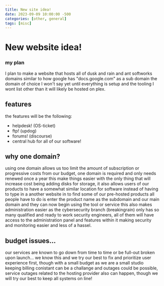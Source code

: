 ```yaml
---
title: New site idea!
date: 2023-09-09 10:00:00 -500
categories: [other, general]
tags: [misc]
---
```


# New website idea!
### my plan
I plan to make a website that hosts all of dusk and rain and ant softworks domains similar to how google has "docs.google.com" as a sub domain
the domain of choice I won't say yet until everything is setup and the tooling I wont list other than it will likely be hosted on plex.
## features 
the features will be the following: 

* helpdesk! (OS-ticket)
* ftp! (updog)
* forums! (discourse)
* central hub for all of our software!
## why one domain?
using one domain allows us too limit the amount of subscription or progressive costs from our budget, one domain is required and only needs renewed once a year
this make things easier with the only thing that will increase cost being adding disks for storage, it also allows users of our products to have a somewhat similar location for software
instead of having to type in a another website in to find some of our pre-hosted products all people have to do is enter the product name as the subdomain and our main domain and they can now begin using the tool or service
this also makes administration easier as the cybersecurity branch (breakingrain) only has so many qualified and ready to work security engineers, all of them will have access to the administration panel and features within it making 
security and monitoring easier and less of a hassel.
## budget issues...
our services are known to go down from time to time or be full-out broken upon launch... we know this and we try our best to fix and prioritize user experience first, though with a small budget as we are a small studio
keeping billing conistant can be a challange and outages could be possible, service outages related to the hosting provider also can happen, though we will try our best to keep all systems on line!
